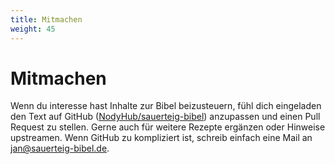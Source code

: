 ```yaml
---
title: Mitmachen
weight: 45
---
```


# Mitmachen

Wenn du interesse hast Inhalte zur Bibel beizusteuern, fühl dich eingeladen den Text auf GitHub ([NodyHub/sauerteig-bibel](https://github.com/NodyHub/sauerteig-bibel/tree/main/content)) anzupassen und einen Pull Request zu stellen. Gerne auch für weitere Rezepte ergänzen oder Hinweise upstreamen. Wenn GitHub zu kompliziert ist, schreib einfach eine Mail an jan@sauerteig-bibel.de.